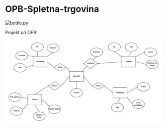 # OPB-Spletna-trgovina
[![bottle.py](https://mybinder.org/badge_logo.svg)](https://mybinder.org/v2/gh/JernejcicZan/OPB-Spletna-trgovina/master?urlpath=proxy/8080/) 

Projekt pri OPB

![ER](ER.png)
